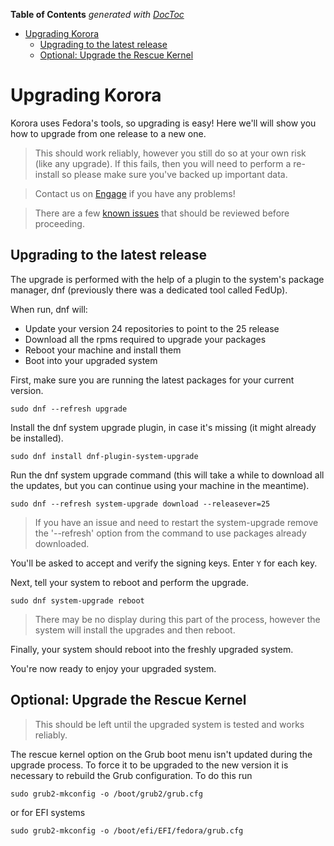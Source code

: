 

**Table of Contents**  *generated with [DocToc](https://github.com/thlorenz/doctoc)*

- [Upgrading Korora](#upgrading-korora)
  - [Upgrading to the latest release](#upgrading-to-the-latest-release)
  - [Optional: Upgrade the Rescue Kernel](#optional-upgrade-the-rescue-kernel)



# Upgrading Korora

Korora uses Fedora's tools, so upgrading is easy! Here we'll will show you how to upgrade from one release to a new one.

> This should work reliably, however you still do so at your own risk (like any upgrade). If this fails, then you will need to perform a re-install so please make sure you've backed up important data.



> Contact us on [Engage](https://kororaproject.org/support/engage) if you have any problems!



> There are a few [known issues](https://github.com/kororaproject/kp-documentation/wiki/Upgrading-Known-Issues) that should be reviewed before proceeding.

## Upgrading to the latest release

The upgrade is performed with the help of a plugin to the system's package manager, dnf (previously there was a dedicated tool called FedUp).

When run, dnf will:

- Update your version 24 repositories to point to the 25 release
- Download all the rpms required to upgrade your packages
- Reboot your machine and install them
- Boot into your upgraded system

First, make sure you are running the latest packages for your current version.

```
sudo dnf --refresh upgrade
```

Install the dnf system upgrade plugin, in case it's missing (it might already be installed).

```
sudo dnf install dnf-plugin-system-upgrade
```

Run the dnf system upgrade command (this will take a while to download all the updates, but you can continue using your machine in the meantime).

```
sudo dnf --refresh system-upgrade download --releasever=25
```

> If you have an issue and need to restart the system-upgrade remove the '--refresh' option from the command to use packages already downloaded.

You'll be asked to accept and verify the signing keys. Enter `Y` for each key.

Next, tell your system to reboot and perform the upgrade.

```
sudo dnf system-upgrade reboot
```

> There may be no display during this part of the process, however the system will install the upgrades and then reboot.

Finally, your system should reboot into the freshly upgraded system.

You're now ready to enjoy your upgraded system.

## Optional: Upgrade the Rescue Kernel

> This should be left until the upgraded system is tested and works reliably.

The rescue kernel option on the Grub boot menu isn't updated during the upgrade process. To force it to be upgraded to the new version it is necessary to rebuild the Grub configuration. To do this run

```
sudo grub2-mkconfig -o /boot/grub2/grub.cfg
```

or for EFI systems

 ```
sudo grub2-mkconfig -o /boot/efi/EFI/fedora/grub.cfg
```
